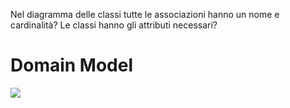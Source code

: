 Nel diagramma delle classi tutte le
associazioni hanno un nome e cardinalità? Le classi hanno gli
attributi necessari?

# Domain Model

<img src="../images/Domain.jpg"/>